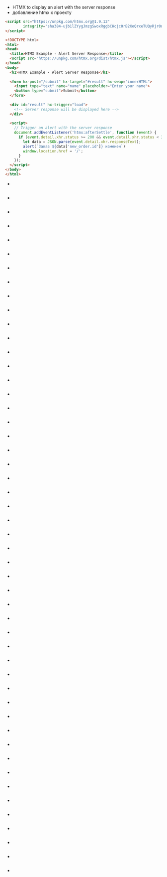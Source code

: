 * HTMX to display an alert with the server response
* добавление htmx к проекту
```html
<script src="https://unpkg.com/htmx.org@1.9.12"
        integrity="sha384-ujb1lZYygJmzgSwoxRggbCHcjc0rB2XoQrxeTUQyRjrOnlCoYta87iKBWq3EsdM2" crossorigin="anonymous">
</script>
```
```html
<!DOCTYPE html>
<html>
<head>
  <title>HTMX Example - Alert Server Response</title>
  <script src="https://unpkg.com/htmx.org/dist/htmx.js"></script>
</head>
<body>
  <h1>HTMX Example - Alert Server Response</h1>
  
  <form hx-post="/submit" hx-target="#result" hx-swap="innerHTML">
    <input type="text" name="name" placeholder="Enter your name">
    <button type="submit">Submit</button>
  </form>
  
  <div id="result" hx-trigger="load">
    <!-- Server response will be displayed here -->
  </div>
  
  <script>
    // Trigger an alert with the server response
    document.addEventListener('htmx:afterSettle', function (event) {
      if (event.detail.xhr.status >= 200 && event.detail.xhr.status < 300) {
        let data = JSON.parse(event.detail.xhr.responseText);
        alert(`Заказ ${data['new_order.id']} изменен`)
        window.location.href = '/';
      }
    });
  </script>
</body>
</html>
```
* 
```

```
* 
```

```
* 
```

```
* 
```

```
* 
```

```
* 
```

```
* 
```

```
* 
```

```
* 
```

```
* 
```

```
* 
```

```
* 
```

```
* 
```

```
* 
```

```
* 
```

```
* 
```

```
* 
```

```
* 
```

```
* 
```

```
* 
```

```
* 
```

```
* 
```

```
* 
```

```
* 
```

```
* 
```

```
* 
```

```
* 
```

```
* 
```

```
* 
```

```
* 
```

```
* 
```

```
* 
```

```
* 
```

```
* 
```

```
* 
```

```
* 
```

```
* 
```

```
* 
```

```
* 
```

```
* 
```

```
* 
```

```
* 
```

```
* 
```

```
* 
```

```
* 
```

```
* 
```

```
* 
```

```
* 
```

```
* 
```

```
* 
```

```
